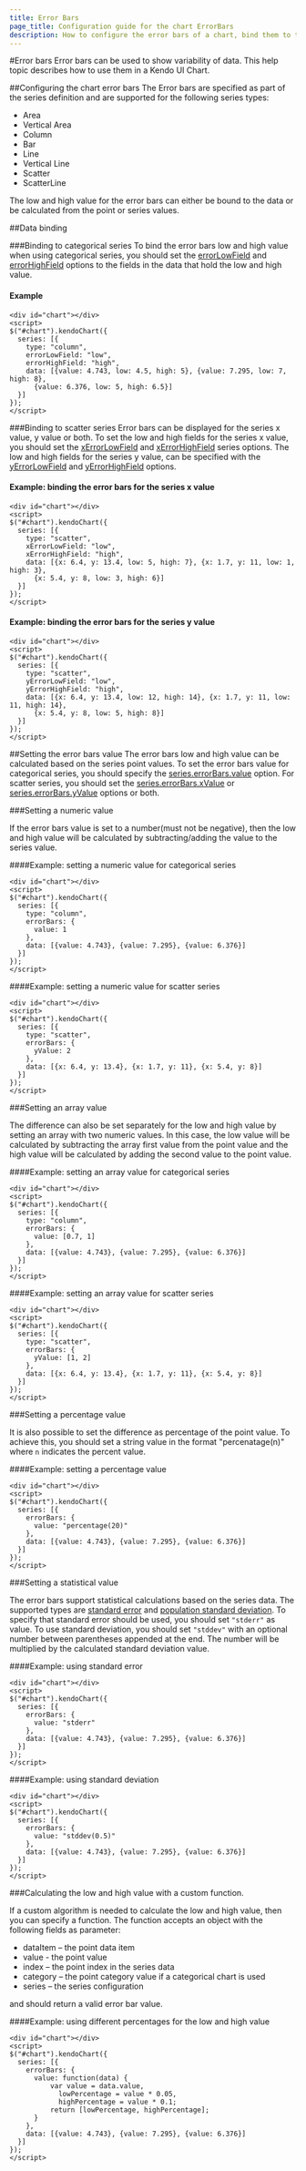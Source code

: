 ```yaml
---
title: Error Bars
page_title: Configuration guide for the chart ErrorBars
description: How to configure the error bars of a chart, bind them to the series data and set the value.
---
```


#Error bars
Error bars can be used to show variability of data. This help topic describes how to use them in a Kendo UI Chart. 

##Configuring the chart error bars
The Error bars are specified as part of the series definition and are supported for the following series types:

* Area
* Vertical Area
* Column
* Bar
* Line
* Vertical Line
* Scatter
* ScatterLine

The low and high value for the error bars can either be bound to the data or be calculated from the point or series values. 

##Data binding

###Binding to categorical series
To bind the error bars low and high value when using categorical series, you should set the [errorLowField](/api/dataviz/chart#configuration-series.errorLowField) and [errorHighField](/api/dataviz/chart#configuration-series.errorHighField) options to the fields in the data that hold the low and high value.

#### Example

    <div id="chart"></div>
    <script>
    $("#chart").kendoChart({
      series: [{
        type: "column",
        errorLowField: "low",
        errorHighField: "high",
        data: [{value: 4.743, low: 4.5, high: 5}, {value: 7.295, low: 7, high: 8}, 
          {value: 6.376, low: 5, high: 6.5}]
      }]
    });
    </script>

###Binding to scatter series
Error bars can be displayed for the series x value, y value or both. To set the low and high fields for the series x value, you should set the [xErrorLowField](/api/dataviz/chart#configuration-series.xErrorLowField) and [xErrorHighField](/api/dataviz/chart#configuration-series.xErrorHighField) series options. The low and high fields for the series y value, can be specified with the [yErrorLowField](/api/dataviz/chart#configuration-series.yErrorLowField) and [yErrorHighField](/api/dataviz/chart#configuration-series.yErrorHighField) options.

#### Example: binding the error bars for the series x value

    <div id="chart"></div>
    <script>
    $("#chart").kendoChart({
      series: [{
        type: "scatter",
        xErrorLowField: "low",
        xErrorHighField: "high",
        data: [{x: 6.4, y: 13.4, low: 5, high: 7}, {x: 1.7, y: 11, low: 1, high: 3}, 
          {x: 5.4, y: 8, low: 3, high: 6}]
      }]
    });
    </script>

#### Example: binding the error bars for the series y value

    <div id="chart"></div>
    <script>
    $("#chart").kendoChart({
      series: [{
        type: "scatter",
        yErrorLowField: "low",
        yErrorHighField: "high",
        data: [{x: 6.4, y: 13.4, low: 12, high: 14}, {x: 1.7, y: 11, low: 11, high: 14}, 
          {x: 5.4, y: 8, low: 5, high: 8}]
      }]
    });
    </script>

##Setting the error bars value
The error bars low and high value can be calculated based on the series point values. To set the error bars value for categorical series, you should specify the [series.errorBars.value](/api/dataviz/chart#configuration-series.errorBars.value) option. For scatter series, you should set the [series.errorBars.xValue](/api/dataviz/chart#configuration-series.errorBars.xValue) or [series.errorBars.yValue](/api/dataviz/chart#configuration-series.errorBars.yValue) options or both.

###Setting a numeric value

If the error bars value is set to a number(must not be negative), then the low and high value will be calculated by subtracting/adding the value to the series value.

####Example: setting a numeric value for categorical series

    <div id="chart"></div>
    <script>
    $("#chart").kendoChart({
      series: [{
        type: "column",
        errorBars: {
          value: 1
        },
        data: [{value: 4.743}, {value: 7.295}, {value: 6.376}]
      }]
    });
    </script>

####Example: setting a numeric value for scatter series

    <div id="chart"></div>
    <script>
    $("#chart").kendoChart({
      series: [{
        type: "scatter",
        errorBars: {
          yValue: 2
        },
        data: [{x: 6.4, y: 13.4}, {x: 1.7, y: 11}, {x: 5.4, y: 8}]
      }]
    });
    </script>

###Setting an array value

The difference can also be set separately for the low and high value by setting an array with two numeric values. In this case, the low value will be calculated by subtracting the array first value from the point value and the high value will be calculated by adding the second value to the point value.

####Example: setting an array value for categorical series

    <div id="chart"></div>
    <script>
    $("#chart").kendoChart({
      series: [{
        type: "column",
        errorBars: {
          value: [0.7, 1]
        },
        data: [{value: 4.743}, {value: 7.295}, {value: 6.376}]
      }]
    });
    </script>

####Example: setting an array value for scatter series

    <div id="chart"></div>
    <script>
    $("#chart").kendoChart({
      series: [{
        type: "scatter",
        errorBars: {
          yValue: [1, 2]
        },
        data: [{x: 6.4, y: 13.4}, {x: 1.7, y: 11}, {x: 5.4, y: 8}]
      }]
    });
    </script>

###Setting a percentage value

It is also possible to set the difference as percentage of the point value. To achieve this, you should set a string value in the format "percenatage(n)" where `n` indicates the percent value.

####Example: setting a percentage value

    <div id="chart"></div>
    <script>
    $("#chart").kendoChart({
      series: [{        
        errorBars: {
          value: "percentage(20)"
        },
        data: [{value: 4.743}, {value: 7.295}, {value: 6.376}]
      }]
    });
    </script>

###Setting a statistical value

The error bars support statistical calculations based on the series data. The supported types are [standard error](http://en.wikipedia.org/wiki/Standard_error) and [population standard deviation](http://en.wikipedia.org/wiki/Standard_deviation). To specify that standard error should be used, you should set `"stderr"` as value. To use standard deviation, you should set `"stddev"` with an optional number between parentheses appended at the end. The number will be multiplied by the calculated standard deviation value.

####Example: using standard error

    <div id="chart"></div>
    <script>
    $("#chart").kendoChart({
      series: [{
        errorBars: {
          value: "stderr"
        },
        data: [{value: 4.743}, {value: 7.295}, {value: 6.376}]
      }]
    });
    </script>

####Example: using standard deviation

    <div id="chart"></div>
    <script>
    $("#chart").kendoChart({
      series: [{    
        errorBars: {
          value: "stddev(0.5)"
        },
        data: [{value: 4.743}, {value: 7.295}, {value: 6.376}]
      }]
    });
    </script>

###Calculating the low and high value with a custom function.

If a custom algorithm is needed to calculate the low and high value, then you can specify a function. The function accepts an object with the following fields as parameter:

* dataItem – the point data item
* value - the point value
* index – the point index in the series data
* category – the point category value if a categorical chart is used
* series – the series configuration 

and should return a valid error bar value.

####Example: using different percentages for the low and high value

    <div id="chart"></div>
    <script>
    $("#chart").kendoChart({
      series: [{
        errorBars: {
          value: function(data) {          
              var value = data.value,
                lowPercentage = value * 0.05,
                highPercentage = value * 0.1;                                    
              return [lowPercentage, highPercentage];
          }
        },
        data: [{value: 4.743}, {value: 7.295}, {value: 6.376}]
      }]
    });
    </script> 